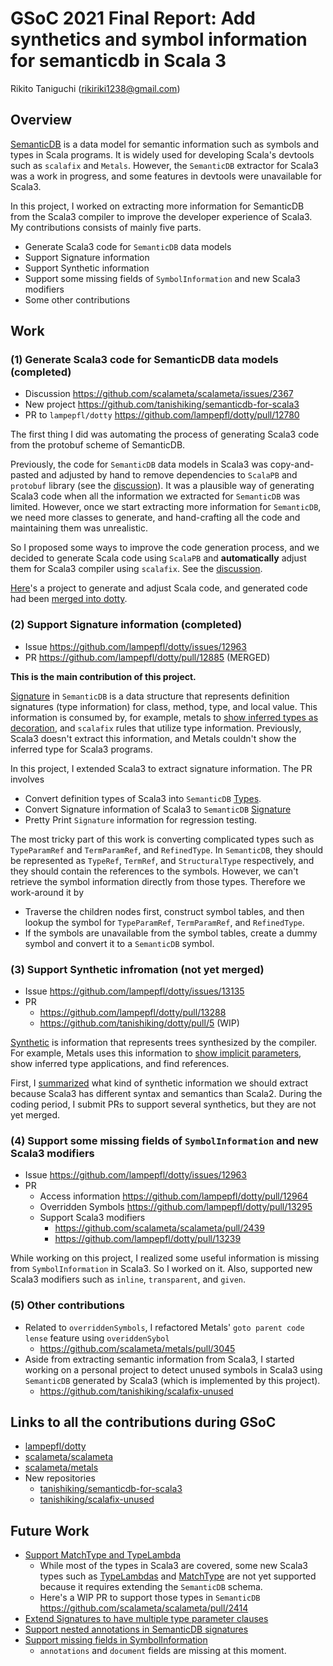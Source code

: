 # GSoC 2021 Final Report: Add synthetics and symbol information for semanticdb in Scala 3
Rikito Taniguchi (rikiriki1238@gmail.com)

## Overview
[SemanticDB](https://scalameta.org/docs/semanticdb/guide.html) is a data model for semantic information such as symbols and types in Scala programs. It is widely used for developing Scala's devtools such as `scalafix` and `Metals`. However, the `SemanticDB` extractor for Scala3 was a work in progress, and some features in devtools were unavailable for Scala3.

In this project, I worked on extracting more information for SemanticDB from the Scala3 compiler to improve the developer experience of Scala3. My contributions consists of mainly five parts.

- Generate Scala3 code for `SemanticDB` data models
- Support Signature information
- Support Synthetic information
- Support some missing fields of `SymbolInformation` and new Scala3 modifiers
- Some other contributions

## Work
### (1) Generate Scala3 code for SemanticDB data models (completed)
- Discussion https://github.com/scalameta/scalameta/issues/2367
- New project https://github.com/tanishiking/semanticdb-for-scala3
- PR to `lampepfl/dotty` https://github.com/lampepfl/dotty/pull/12780

The first thing I did was automating the process of generating Scala3 code from the protobuf scheme of SemanticDB.

Previously, the code for `SemanticDB` data models in Scala3 was copy-and-pasted and adjusted by hand to remove dependencies to `ScalaPB` and `protobuf` library (see the [discussion](https://github.com/scalameta/metals/discussions/2593#discussioncomment-529949)).
It was a plausible way of generating Scala3 code when all the information we extracted for `SemanticDB` was limited. However, once we start extracting more information for `SemanticDB`, we need more classes to generate, and hand-crafting all the code and maintaining them was unrealistic.

So I proposed some ways to improve the code generation process, and we decided to generate Scala code using `ScalaPB` and **automatically** adjust them for Scala3 compiler using `scalafix`. See the [discussion](https://github.com/scalameta/scalameta/issues/2367).

[Here](https://github.com/tanishiking/semanticdb-for-scala3)'s a project to generate and adjust Scala code, and generated code had been [merged into dotty](https://github.com/lampepfl/dotty/pull/12780).

### (2) Support Signature information (completed)
- Issue https://github.com/lampepfl/dotty/issues/12963
- PR https://github.com/lampepfl/dotty/pull/12885 (MERGED)

**This is the main contribution of this project.**

[Signature](https://scalameta.org/docs/semanticdb/specification.html#signature) in `SemanticDB` is a data structure that represents definition signatures (type information) for class, method, type, and local value. This information is consumed by, for example, metals to [show inferred types as decoration](https://scalameta.org/metals/blog/2021/02/24/tungsten/#type-decorations-for-definitions), and `scalafix` rules that utilize type information. Previously, Scala3 doesn't extract this information, and Metals couldn't show the inferred type for Scala3 programs.

In this project, I extended Scala3 to extract signature information. The PR involves

- Convert definition types of Scala3 into `SemanticDB` [Types](https://scalameta.org/docs/semanticdb/specification.html#type).
- Convert Signature information of Scala3 to `SemanticDB` [Signature](https://scalameta.org/docs/semanticdb/specification.html#signature)
- Pretty Print `Signature` information for regression testing.

The most tricky part of this work is converting complicated types such as `TypeParamRef` and `TermParamRef`, and `RefinedType`. In `SemanticDB`, they should be represented as `TypeRef`, `TermRef`, and `StructuralType` respectively, and they should contain the references to the symbols. However, we can't retrieve the symbol information directly from those types. Therefore we work-around it by

- Traverse the children nodes first, construct symbol tables, and then lookup the symbol for `TypeParamRef`, `TermParamRef`, and `RefinedType`.
- If the symbols are unavailable from the symbol tables, create a dummy symbol and convert it to a `SemanticDB` symbol. 


### (3) Support Synthetic infromation (not yet merged)
- Issue https://github.com/lampepfl/dotty/issues/13135
- PR
  - https://github.com/lampepfl/dotty/pull/13288
  - https://github.com/tanishiking/dotty/pull/5 (WIP)

[Synthetic](https://scalameta.org/docs/semanticdb/specification.html#synthetic) is information that represents trees synthesized by the compiler. For example, Metals uses this information to [show implicit parameters](https://scalameta.org/metals/docs/#implicit-decorations), show inferred type applications, and find references.

First, I [summarized](https://github.com/lampepfl/dotty/issues/13135) what kind of synthetic information we should extract because Scala3 has different syntax and semantics than Scala2. During the coding period, I submit PRs to support several synthetics, but they are not yet merged.

### (4) Support some missing fields of `SymbolInformation` and new Scala3 modifiers
- Issue https://github.com/lampepfl/dotty/issues/12963
- PR
  - Access information https://github.com/lampepfl/dotty/pull/12964
  - Overridden Symbols https://github.com/lampepfl/dotty/pull/13295
  - Support Scala3 modifiers
    - https://github.com/scalameta/scalameta/pull/2439
    - https://github.com/lampepfl/dotty/pull/13239

While working on this project, I realized some useful information is missing from `SymbolInformation` in Scala3. So I worked on it. Also, supported new Scala3 modifiers such as `inline`, `transparent`, and `given`.


### (5) Other contributions
- Related to `overriddenSymbols`, I refactored Metals' `goto parent code lense` feature using `overiddenSybol`
  -  https://github.com/scalameta/metals/pull/3045
- Aside from extracting semantic information from Scala3, I started working on a personal project to detect unused symbols in Scala3 using `SemanticDB` generated by Scala3 (which is implemented by this project).
  - https://github.com/tanishiking/scalafix-unused

## Links to all the contributions during GSoC
- [lampepfl/dotty](https://github.com/lampepfl/dotty/issues?q=author%3Atanishiking+created%3A2021-06-01..2021-08-17)
- [scalameta/scalameta](https://github.com/scalameta/scalameta/issues?q=author%3Atanishiking+created%3A2021-06-01..2021-08-17)
- [scalameta/metals](https://github.com/scalameta/metals/issues?q=author%3Atanishiking+created%3A2021-06-01..2021-08-17)
- New repositories
  - [tanishiking/semanticdb-for-scala3](https://github.com/tanishiking/semanticdb-for-scala3)
  - [tanishiking/scalafix-unused](https://github.com/tanishiking/scalafix-unused)

## Future Work
- [Support MatchType and TypeLambda](https://github.com/lampepfl/dotty/issues/12766)
  - While most of the types in Scala3 are covered, some new Scala3 types such as [TypeLambdas](https://docs.scala-lang.org/scala3/reference/new-types/type-lambdas-spec.html) and [MatchType](https://docs.scala-lang.org/scala3/reference/new-types/match-types.html) are not yet supported because it requires extending the `SemanticDB` schema.
  - Here's a WIP PR to support those types in `SemanticDB` https://github.com/scalameta/scalameta/pull/2414
- [Extend Signatures to have multiple type parameter clauses](https://github.com/scalameta/scalameta/issues/2450)
- [Support nested annotations in SemanticDB signatures](https://github.com/lampepfl/dotty/issues/13291)
- [Support missing fields in SymbolInformation](https://github.com/lampepfl/dotty/issues/12963)
  - `annotations` and `document` fields are missing at this moment.
